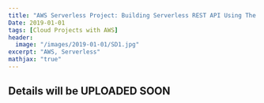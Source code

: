 ```yaml
---
title: "AWS Serverless Project: Building Serverless REST API Using The Serverless Framework"
Date: 2019-01-01
tags: [Cloud Projects with AWS]
header:
  image: "/images/2019-01-01/SD1.jpg"
excerpt: "AWS, Serverless"
mathjax: "true"
---
```



## Details will be UPLOADED SOON